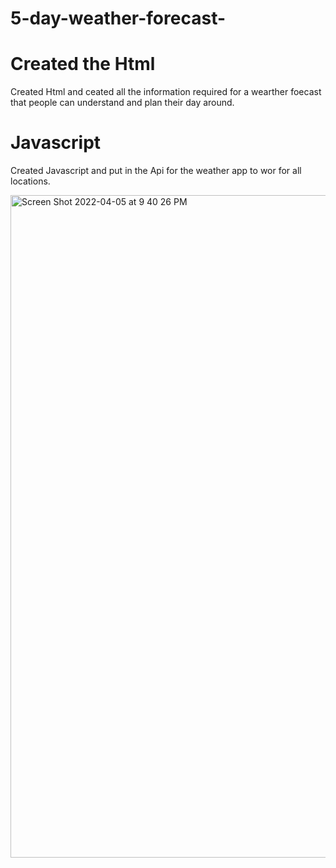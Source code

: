 # 5-day-weather-forecast-

# Created the Html 
Created Html and ceated all the information required for a wearther foecast that people can understand and plan their day around. 

# Javascript

Created Javascript and put in the Api for the weather app to wor for all locations.

<img width="1060" alt="Screen Shot 2022-04-05 at 9 40 26 PM" src="https://user-images.githubusercontent.com/97471253/161885201-bfaa969f-b74d-4d9a-83cc-942bceaa6991.png">

